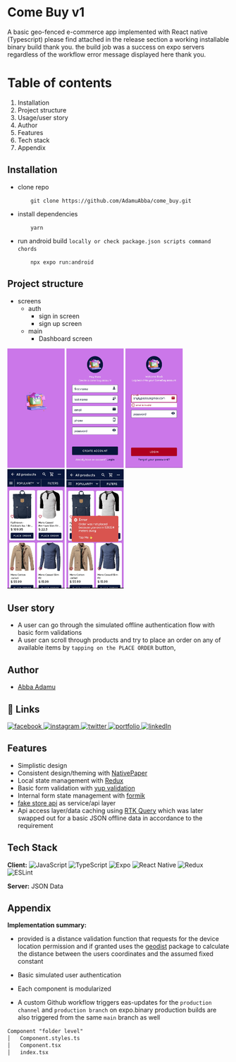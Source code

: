 # Come Buy v1

A basic geo-fenced e-commerce app implemented with React native (Typescript) please find attached in the release section a working installable binary build thank you. the build job was a success on expo servers regardless of the workflow error message displayed here thank you.

# Table of contents

1. Installation
2. Project structure
3. Usage/user story
4. Author
5. Features
6. Tech stack
7. Appendix

## Installation

- clone repo

  ```
      git clone https://github.com/AdamuAbba/come_buy.git
  ```

- install dependencies

  ```
      yarn
  ```

- run android build `locally or check package.json scripts command chords`

  ```
      npx expo run:android
  ```

## Project structure

- screens
  - auth
    - sign in screen
    - sign up screen
  - main
    - Dashboard screen

<img src="demo/splash_screen.jpg"  width="130" height="270"> <img src="demo/sign_up_screen.jpg"  width="130" height="270"> <img src="demo/sign_in_screen.jpg"  width="130" height="270"> <img src="demo/dashboard_screen.jpg"  width="130" height="270"> <img src="demo/dashboard_error_screen.jpg"  width="130" height="270">

## User story

- A user can go through the simulated offline authentication flow with basic form validations
- A user can scroll through products and try to place an order on any of available items by `tapping on the PLACE ORDER` button,

## Author

- [Abba Adamu](https://github.com/AdamuAbba)

## 🔗 Links

<a href="https://www.facebook.com/izshytypes" target="_blank">
<img src="https://img.shields.io/badge/Facebook-1877F2?style=for-the-badge&logo=facebook&logoColor=white" alt="facebook" />
</a>
<a href="https://www.instagram.com/shytypes1028/" target="_blank">
<img src="https://img.shields.io/badge/Instagram-E4405F?style=for-the-badge&logo=instagram&logoColor=white" alt="instagram" />
</a>
<a href="https://twitter.com/shytypes1028">
<img alt="twitter" src="https://img.shields.io/badge/twitter-1DA1F2?style=for-the-badge&logo=twitter&logoColor=white" alt="twitter" />
</a>
<a href="https://www.linkedin.com/in/abba-adamu"  target="_blank">
<img alt="portfolio" src="https://img.shields.io/badge/my_portfolio-000?style=for-the-badge&logo=ko-fi&logoColor=white" />
</a>
<a href="https://www.linkedin.com/in/abba-adamu">
<img alt="linkedIn" src="https://img.shields.io/badge/linkedin-0A66C2?style=for-the-badge&logo=linkedin&logoColor=white" />
</a>

## Features

- Simplistic design
- Consistent design/theming with [NativePaper]("https://reactnativepaper.com")
- Local state management with [Redux](https://redux-toolkit.js.org/)
- Basic form validation with [yup validation](https://github.com/jquense/yup)
- Internal form state management with [formik](https://formik.org/)
- [fake store api](https://fakestoreapi.com/) as service/api layer
- Api access layer/data caching using [RTK Query](https://redux-toolkit.js.org/tutorials/rtk-query) which was later swapped out for a basic JSON offline data in accordance to the requirement

## Tech Stack

**Client:** ![JavaScript](https://img.shields.io/badge/javascript-%23323330.svg?style=for-the-badge&logo=javascript&logoColor=%23F7DF1E)
![TypeScript](https://img.shields.io/badge/typescript-%23007ACC.svg?style=for-the-badge&logo=typescript&logoColor=white)
![Expo](https://img.shields.io/badge/expo-1C1E24?style=for-the-badge&logo=expo&logoColor=#D04A37)
![React Native](https://img.shields.io/badge/react_native-%2320232a.svg?style=for-the-badge&logo=react&logoColor=%2361DAFB)
![Redux](https://img.shields.io/badge/redux-%23593d88.svg?style=for-the-badge&logo=redux&logoColor=white)
![ESLint](https://img.shields.io/badge/ESLint-4B3263?style=for-the-badge&logo=eslint&logoColor=white)

**Server:** JSON Data

## Appendix

**Implementation summary:**

- provided is a distance validation function that requests for the device location permission and if granted uses the [geodist](https://www.npmjs.com/package/geodist) package to calculate the distance between the users coordinates and the assumed fixed constant

- Basic simulated user authentication
- Each component is modularized
- A custom Github workflow triggers eas-updates for the `production channel` and `production branch` on expo.binary production builds are also triggered from the same `main` branch as well

```
Component "folder level"
│   Component.styles.ts
│   Component.tsx
│   index.tsx

```
